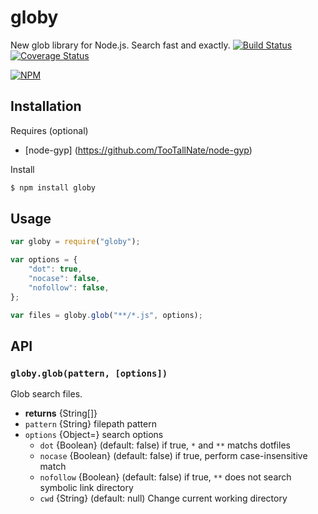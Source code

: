 # globy

New glob library for Node.js. Search fast and exactly.
[![Build Status](https://travis-ci.org/norahiko/globy.svg?branch=master)](https://travis-ci.org/norahiko/globy) [![Coverage Status](https://coveralls.io/repos/norahiko/globy/badge.png?branch=master)](https://coveralls.io/r/norahiko/globy?branch=master)

[![NPM](https://nodei.co/npm/globy.png)](https://nodei.co/npm/globy/)


## Installation
Requires (optional)

* [node-gyp] (https://github.com/TooTallNate/node-gyp)

Install

```sh
$ npm install globy
```

## Usage

```js
var globy = require("globy");

var options = {
    "dot": true,
    "nocase": false,
    "nofollow": false,
};

var files = globy.glob("**/*.js", options);
```


## API

### `globy.glob(pattern, [options])`

Glob search files.

* **returns** {String[]}
* `pattern` {String} filepath pattern
* `options` {Object=} search options
  * `dot`      {Boolean} (default: false) if true, `*` and `**` matchs dotfiles
  * `nocase`   {Boolean} (default: false) if true, perform case-insensitive match
  * `nofollow` {Boolean} (default: false) if true, `**` does not search symbolic link directory
  * `cwd`      {String}  (default: null)  Change current working directory
